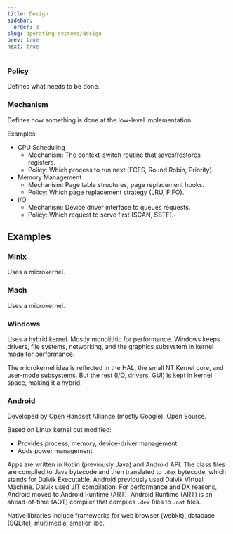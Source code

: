 ```yaml
---
title: Design
sidebar:
  order: 3
slug: operating-systems/design
prev: true
next: true
---
```



### Policy

Defines what needs to be done. 

### Mechanism

Defines how something is done at the low-level implementation.


Examples:

- CPU Scheduling
  - Mechanism: The context-switch routine that saves/restores registers.
  - Policy: Which process to run next (FCFS, Round Robin, Priority).
- Memory Management
  - Mechanism: Page table structures, page replacement hooks.
  - Policy: Which page replacement strategy (LRU, FIFO).
- I/O
  - Mechanism: Device driver interface to queues requests.
  - Policy: Which request to serve first (SCAN, SSTF).-

## Examples

### Minix

Uses a microkernel.

### Mach

Uses a microkernel.

### Windows

Uses a hybrid kernel. Mostly monolithic for performance. Windows keeps drivers, file systems, networking, and the graphics subsystem in kernel mode for performance.

The microkernel idea is reflected in the HAL, the small NT Kernel core, and user-mode subsystems. But the rest (I/O, drivers, GUI) is kept in kernel space, making it a hybrid.

### Android

Developed by Open Handset Alliance (mostly Google). Open Source.


Based on Linux kernel but modified:
- Provides process, memory, device-driver management
- Adds power management

Apps are written in Kotlin (previously Java) and Android API. The class files are compiled to Java bytecode and then translated to `.dex` bytecode, which stands for Dalvik Executable. Android previously used Dalvik Virtual Machine. Dalvik used JIT compilation. For performance and DX reasons, Android moved to Android Runtime (ART). Android Runtime (ART) is an ahead-of-time (AOT) compiler that compiles `.dex` files to `.oat` files.

Native libraries include frameworks for web browser (webkit), database (SQLite), multimedia, smaller libc.
